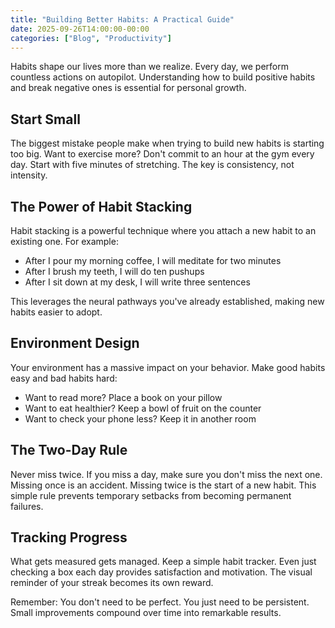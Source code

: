 ```yaml
---
title: "Building Better Habits: A Practical Guide"
date: 2025-09-26T14:00:00-00:00
categories: ["Blog", "Productivity"]
---
```


Habits shape our lives more than we realize. Every day, we perform countless actions on autopilot. Understanding how to build positive habits and break negative ones is essential for personal growth.

## Start Small

The biggest mistake people make when trying to build new habits is starting too big. Want to exercise more? Don't commit to an hour at the gym every day. Start with five minutes of stretching. The key is consistency, not intensity.

## The Power of Habit Stacking

Habit stacking is a powerful technique where you attach a new habit to an existing one. For example:

- After I pour my morning coffee, I will meditate for two minutes
- After I brush my teeth, I will do ten pushups
- After I sit down at my desk, I will write three sentences

This leverages the neural pathways you've already established, making new habits easier to adopt.

## Environment Design

Your environment has a massive impact on your behavior. Make good habits easy and bad habits hard:

- Want to read more? Place a book on your pillow
- Want to eat healthier? Keep a bowl of fruit on the counter
- Want to check your phone less? Keep it in another room

## The Two-Day Rule

Never miss twice. If you miss a day, make sure you don't miss the next one. Missing once is an accident. Missing twice is the start of a new habit. This simple rule prevents temporary setbacks from becoming permanent failures.

## Tracking Progress

What gets measured gets managed. Keep a simple habit tracker. Even just checking a box each day provides satisfaction and motivation. The visual reminder of your streak becomes its own reward.

Remember: You don't need to be perfect. You just need to be persistent. Small improvements compound over time into remarkable results.
